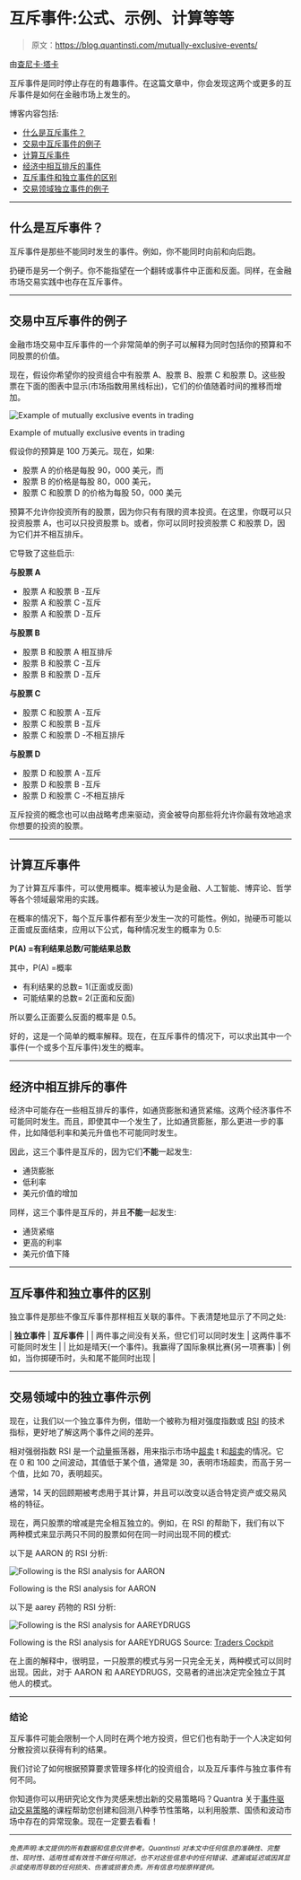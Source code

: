# 互斥事件:公式、示例、计算等等

> 原文：<https://blog.quantinsti.com/mutually-exclusive-events/>

由[查尼卡·塔卡](https://www.linkedin.com/in/chainika-bahl-thakar-b32971155/)

互斥事件是同时停止存在的有趣事件。在这篇文章中，你会发现这两个或更多的互斥事件是如何在金融市场上发生的。

博客内容包括:

*   [什么是互斥事件？](#what-are-mutually-exclusive-events)
*   [交易中互斥事件的例子](#example-of-mutually-exclusive-events-in-trading)
*   [计算互斥事件](#calculating-mutually-exclusive-events)
*   [经济中相互排斥的事件](#mutually-exclusive-events-in-the-economy)
*   [互斥事件和独立事件的区别](#difference-between-mutually-exclusive-events-and-independent-events)
*   [交易领域独立事件的例子](#example-of-an-independent-event-in-trading-domain)

* * *

## 什么是互斥事件？

互斥事件是那些不能同时发生的事件。例如，你不能同时向前和向后跑。

扔硬币是另一个例子。你不能指望在一个翻转或事件中正面和反面。同样，在金融市场交易实践中也存在互斥事件。

* * *

## 交易中互斥事件的例子

金融市场交易中互斥事件的一个非常简单的例子可以解释为同时包括你的预算和不同股票的价值。

现在，假设你希望你的投资组合中有股票 A、股票 B、股票 C 和股票 D。这些股票在下面的图表中显示(市场指数用黑线标出)，它们的价值随着时间的推移而增加。

![Example of mutually exclusive events in trading](img/2076813dc5277d6e704bee2653c30de9.png)

Example of mutually exclusive events in trading



假设你的预算是 100 万美元。现在，如果:

*   股票 A 的价格是每股 90，000 美元，而
*   股票 B 的价格是每股 80，000 美元，
*   股票 C 和股票 D 的价格为每股 50，000 美元

预算不允许你投资所有的股票，因为你只有有限的资本投资。在这里，你既可以只投资股票 A，也可以只投资股票 b。或者，你可以同时投资股票 C 和股票 D，因为它们并不相互排斥。

它导致了这些启示:

**与股票 A**

*   股票 A 和股票 B -互斥
*   股票 A 和股票 C -互斥
*   股票 A 和股票 D -互斥

**与股票 B**

*   股票 B 和股票 A 相互排斥
*   股票 B 和股票 C -互斥
*   股票 B 和股票 D -互斥

**与股票 C**

*   股票 C 和股票 A -互斥
*   股票 C 和股票 B -互斥
*   股票 C 和股票 D -不相互排斥

**与股票 D**

*   股票 D 和股票 A -互斥
*   股票 D 和股票 B -互斥
*   股票 D 和股票 C -不相互排斥

互斥投资的概念也可以由战略考虑来驱动，资金被导向那些将允许你最有效地追求你想要的投资的股票。

* * *

## 计算互斥事件

为了计算互斥事件，可以使用概率。概率被认为是金融、人工智能、博弈论、哲学等各个领域最常用的实践。

在概率的情况下，每个互斥事件都有至少发生一次的可能性。例如，抛硬币可能以正面或反面结束，应用以下公式，每种情况发生的概率为 0.5:

**P(A) =有利结果总数/可能结果总数**

其中，P(A) =概率

*   有利结果的总数= 1(正面或反面)
*   可能结果的总数= 2(正面和反面)

所以要么正面要么反面的概率是 0.5。

好的，这是一个简单的概率解释。现在，在互斥事件的情况下，可以求出其中一个事件(一个或多个互斥事件)发生的概率。

* * *

## 经济中相互排斥的事件

经济中可能存在一些相互排斥的事件，如通货膨胀和通货紧缩。这两个经济事件不可能同时发生。而且，即使其中一个发生了，比如通货膨胀，那么更进一步的事件，比如降低利率和美元升值也不可能同时发生。

因此，这三个事件是互斥的，因为它们**不能**一起发生:

*   通货膨胀
*   低利率
*   美元价值的增加

同样，这三个事件是互斥的，并且**不能**一起发生:

*   通货紧缩
*   更高的利率
*   美元价值下降

* * *

## 互斥事件和独立事件的区别

独立事件是那些不像互斥事件那样相互关联的事件。下表清楚地显示了不同之处:

| **独立事件** | **互斥事件** |
| 两件事之间没有关系，但它们可以同时发生 | 这两件事不可能同时发生 |
| 比如是晴天(一个事件)。我赢得了国际象棋比赛(另一项赛事) | 例如，当你掷硬币时，头和尾不能同时出现 |

* * *

## 交易领域中的独立事件示例

现在，让我们以一个独立事件为例，借助一个被称为相对强度指数或 [RSI](/rsi-indicator/) 的技术指标，更好地了解这两个事件之间的差异。

相对强弱指数 RSI 是一个[动量](https://quantra.quantinsti.com/course/momentum-trading-strategies)振荡器，用来指示市场中[超卖](https://quantra.quantinsti.com/glossary/Overbought) t 和[超卖](https://quantra.quantinsti.com/glossary/Oversold)的情况。它在 0 和 100 之间波动，其值低于某个值，通常是 30，表明市场超卖，而高于另一个值，比如 70，表明超买。

通常，14 天的回顾期被考虑用于其计算，并且可以改变以适合特定资产或交易风格的特征。

现在，两只股票的增减是完全相互独立的。例如，在 RSI 的帮助下，我们有以下两种模式来显示两只不同的股票如何在同一时间出现不同的模式:

以下是 AARON 的 RSI 分析:

![Following is the RSI analysis for AARON](img/560366352228a73d77d47bd2dd965ace.png)

Following is the RSI analysis for AARON



以下是 aarey 药物的 RSI 分析:

![Following is the RSI analysis for AAREYDRUGS](img/f00ca6b3de94e390757804ade9c974a6.png)

Following is the RSI analysis for AAREYDRUGS Source: [Traders Cockpit](https://www.traderscockpit.com/?pageView=rsi-indicator-rsi-chart&type=rsi&symbol=AAREYDRUGS)



在上面的解释中，很明显，一只股票的模式与另一只完全无关，两种模式可以同时出现。因此，对于 AARON 和 AAREYDRUGS，交易者的进出决定完全独立于其他人的模式。

* * *

### 结论

互斥事件可能会限制一个人同时在两个地方投资，但它们也有助于一个人决定如何分散投资以获得有利的结果。

我们讨论了如何根据预算要求管理多样化的投资组合，以及互斥事件与独立事件有何不同。

你知道你可以用研究论文作为灵感来想出新的交易策略吗？Quantra 关于[事件驱动交易策略](https://quantra.quantinsti.com/course/event-driven-trading-strategies)的课程帮助您创建和回测八种季节性策略，以利用股票、国债和波动市场中存在的异常现象。现在一定要去看看！

* * *

*<small>免责声明:本文提供的所有数据和信息仅供参考。QuantInsti 对本文中任何信息的准确性、完整性、现时性、适用性或有效性不做任何陈述，也不对这些信息中的任何错误、遗漏或延迟或因其显示或使用而导致的任何损失、伤害或损害负责。所有信息均按原样提供。</small>*